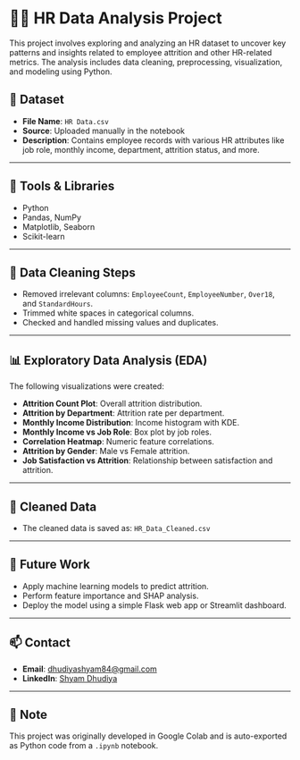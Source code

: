# 🧑‍💼 HR Data Analysis Project

This project involves exploring and analyzing an HR dataset to uncover key patterns and insights related to employee attrition and other HR-related metrics. The analysis includes data cleaning, preprocessing, visualization, and modeling using Python.

## 📁 Dataset

- **File Name**: `HR Data.csv`
- **Source**: Uploaded manually in the notebook
- **Description**: Contains employee records with various HR attributes like job role, monthly income, department, attrition status, and more.

---

## 🔧 Tools & Libraries

- Python
- Pandas, NumPy
- Matplotlib, Seaborn
- Scikit-learn

---

## 🧹 Data Cleaning Steps

- Removed irrelevant columns: `EmployeeCount`, `EmployeeNumber`, `Over18`, and `StandardHours`.
- Trimmed white spaces in categorical columns.
- Checked and handled missing values and duplicates.

---

## 📊 Exploratory Data Analysis (EDA)

The following visualizations were created:

- **Attrition Count Plot**: Overall attrition distribution.
- **Attrition by Department**: Attrition rate per department.
- **Monthly Income Distribution**: Income histogram with KDE.
- **Monthly Income vs Job Role**: Box plot by job roles.
- **Correlation Heatmap**: Numeric feature correlations.
- **Attrition by Gender**: Male vs Female attrition.
- **Job Satisfaction vs Attrition**: Relationship between satisfaction and attrition.

---

## 💾 Cleaned Data

- The cleaned data is saved as: `HR_Data_Cleaned.csv`

---

## 🚀 Future Work

- Apply machine learning models to predict attrition.
- Perform feature importance and SHAP analysis.
- Deploy the model using a simple Flask web app or Streamlit dashboard.

---

## 📫 Contact

- **Email**: dhudiyashyam84@gmail.com  
- **LinkedIn**: [Shyam Dhudiya](https://linkedin.com/in/shyam-dhudiya-75240b302)

---

## 📌 Note

This project was originally developed in Google Colab and is auto-exported as Python code from a `.ipynb` notebook.

